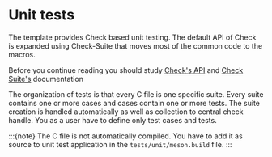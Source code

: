 Unit tests
==========

The template provides Check based unit testing. The default API of Check is
expanded using Check-Suite that moves most of the common code to the macros.

Before you continue reading you should study [Check's
API](https://libcheck.github.io/check/doc/doxygen/html/check_8h.html) and [Check
Suite's](https://gitlab.com/Cynerd/check-suite#user-content-usage) documentation

The organization of tests is that every C file is one specific suite. Every
suite contains one or more cases and cases contain one or more tests. The suite
creation is handled automatically as well as collection to central check handle.
You as a user have to define only test cases and tests.

:::{note}
The C file is not automatically compiled. You have to add it as source to
unit test application in the `tests/unit/meson.build` file.
:::
